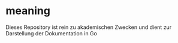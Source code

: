 # meaning
Dieses Repository ist rein zu akademischen Zwecken und dient zur Darstellung der Dokumentation in Go
